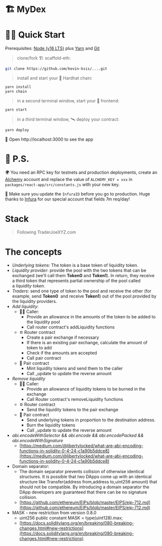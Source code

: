 # 🏗  MyDex


# 🏄‍♂️ Quick Start

Prerequisites: [Node (v16 LTS)](https://nodejs.org/en/download/) plus [Yarn](https://classic.yarnpkg.com/en/docs/install/) and [Git](https://git-scm.com/downloads)

> clone/fork 🏗 scaffold-eth:

```bash
git clone https://github.com/kevin-ksis/....git
```

> install and start your 👷‍ Hardhat chain:

```bash
yarn install
yarn chain
```

> in a second terminal window, start your 📱 frontend:

```bash
yarn start
```

> in a third terminal window, 🛰 deploy your contract:

```bash
yarn deploy
```

📱 Open http://localhost:3000 to see the app

# 💌 P.S.

🌍 You need an RPC key for testnets and production deployments, create an [Alchemy](https://www.alchemy.com/) account and replace the value of `ALCHEMY_KEY = xxx` in `packages/react-app/src/constants.js` with your new key.

📣 Make sure you update the `InfuraID` before you go to production. Huge thanks to [Infura](https://infura.io/) for our special account that fields 7m req/day!

# Stack

> Following TraderJoeXYZ.com

# The concepts
- *Underlying tokens:* The token is a base token of liquidity token.  
- *Liquidity provider*: provide the pool with the two tokens that can be exchanged (we'll call them **Token0** and **Token1**). In return, they receive a third token that represents partial ownership of the pool called a *liquidity token.*  
- *Traders*: send one type of token to the pool and receive the other (for example, send **Token0**
 and receive **Token1**) out of the pool provided by the liquidity providers.  
- *Add liquidity*:  
    - 👳‍♀️ Caller:  
        - Provide an allowance in the amounts of the token to be added to the liquidity pool  
        - Call router contract's addLiquidity functions  
    - ✡️ Router contract  
        - Create a pair exchange if necessary  
        - If there is an existing pair exchange, calculate the amount of token to add  
        - Check if the amounts are accepted  
        - Call pair contract  
    - 👥 Pair contract  
        - Mint liquidity tokens and send them to the caller  
        - Call _update to update the reverse amount  
- *Remove liquidity*  
    - 👳‍♀️ Caller:  
        - Provide an allowance of liquidity tokens to be burned in the exchange  
        - Call Router contract's removeLiquidity functions  
    - ✡️ Router contract  
        - Send the liquidity tokens to the pair exchange  
    - 👥 Pair contract  
        - Send underlying tokens in proportion to the destination address.  
        - Burn the liquidity tokens  
        - Call _update to update the reverse amount  
- *abi.encodeWithSelector && abi.encode && abi.encodePacked && abi.encodeWithSignature*  
    - [https://medium.com/@libertylocked/what-are-abi-encoding-functions-in-solidity-0-4-24-c1a90b5ddce8](https://medium.com/@libertylocked/what-are-abi-encoding-functions-in-solidity-0-4-24-c1a90b5ddce8)  
- Domain separator:  
    - The domain separator prevents collision of otherwise identical structures. It is possible that two DApps come up with an identical structure like Transfer(address from,address to,uint256 amount) that should not be compatible. By introducing a domain separator the DApp developers are guaranteed that there can be no signature collision.  
    - [https://github.com/ethereum/EIPs/blob/master/EIPS/eip-712.md](https://github.com/ethereum/EIPs/blob/master/EIPS/eip-712.md)  
- MASK - new restriction from version 0.8.0  
    - uint256 public constant MASK = type(uint128).max;  
    - [https://docs.soliditylang.org/en/breaking/080-breaking-changes.html#new-restrictions](https://docs.soliditylang.org/en/breaking/080-breaking-changes.html#new-restrictions)  